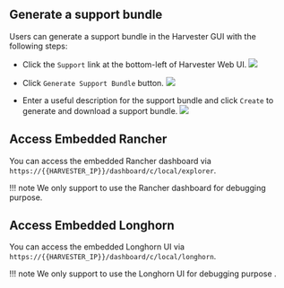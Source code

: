 
## Generate a support bundle

Users can generate a support bundle in the Harvester GUI with the following steps:

- Click the `Support` link at the bottom-left of Harvester Web UI.
    ![](./assets/harvester-sb-support-link.png)

- Click `Generate Support Bundle` button.
    ![](./assets/harvester-sb-support-button.png)

- Enter a useful description for the support bundle and click `Create` to generate and download a support bundle.
    ![](./assets/harvester-sb-support-modal.png)

## Access Embedded Rancher

You can access the embedded Rancher dashboard via `https://{{HARVESTER_IP}}/dashboard/c/local/explorer`.

!!! note
    We only support to use the Rancher dashboard for debugging purpose.

## Access Embedded Longhorn

You can access the embedded Longhorn UI via `https://{{HARVESTER_IP}}/dashboard/c/local/longhorn`.

!!! note
    We only support to use the Longhorn UI for debugging purpose .

